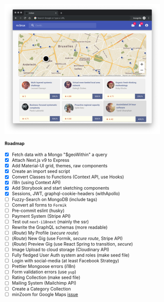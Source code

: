 ![screenshot](./public/screenshot.png?raw=true)

#### Roadmap

- [x] Fetch data with a Mongo "\$geoWithin" a query
- [x] Attach Next.js v9 to Express
- [x] Add Material-UI grid, themes, raw components
- [x] Create an import seed script
- [x] Convert Classes to Functions (Context API, use Hooks)
- [x] i18n (using Context API)
- [x] Add Storybook and start sketching components
- [x] Sessions, JWT, graphql-cookie-headers (withApollo)
- [ ] Fuzzy-Search on MongoDB (include tags)
- [ ] Convert all forms to `Formik`
- [ ] Pre-commit eslint (husky)
- [ ] Payment System (Stripe API)
- [ ] Test out `next-i18next` (mainly the ssr)
- [ ] Rewrite the GraphQL schemas (more readable)
- [ ] (_Route_) My Profile (_secure route_)
- [ ] (_Route_) New Gig (use Formik, _secure route_, Stripe API)
- [ ] (_Route_) Preview Gig (use React Spring to transition, _secure_)
- [ ] Image Upload to cloud storage (Cloudinary API)
- [ ] Fully fledged User Auth system and roles (make seed file)
- [ ] Login with social-media (at least Facebook Strategy)
- [ ] Prettier Mongoose errors (i18n)
- [ ] Form validation errors (use `yup`)
- [ ] Rating Collection (make seed file)
- [ ] Mailing System (Mailchimp API)
- [ ] Create a Category Collection
- [ ] minZoom for Google Maps [issue](https://github.com/google-map-react/google-map-react/issues/505)
